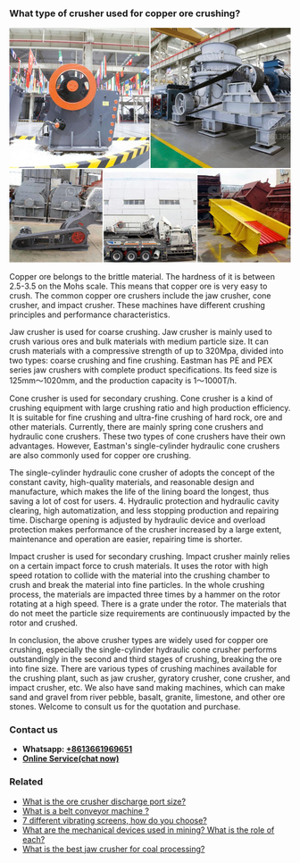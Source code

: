 <h3>What type of crusher used for copper ore crushing?</h3><img src='1701744885.jpg' alt=''><p>Copper ore belongs to the brittle material. The hardness of it is between 2.5-3.5 on the Mohs scale. This means that copper ore is very easy to crush. The common copper ore crushers include the jaw crusher, cone crusher, and impact crusher. These machines have different crushing principles and performance characteristics.</p><p>Jaw crusher is used for coarse crushing. Jaw crusher is mainly used to crush various ores and bulk materials with medium particle size. It can crush materials with a compressive strength of up to 320Mpa, divided into two types: coarse crushing and fine crushing. Eastman has PE and PEX series jaw crushers with complete product specifications. Its feed size is 125mm～1020mm, and the production capacity is 1～1000T/h.</p><p>Cone crusher is used for secondary crushing. Cone crusher is a kind of crushing equipment with large crushing ratio and high production efficiency. It is suitable for fine crushing and ultra-fine crushing of hard rock, ore and other materials. Currently, there are mainly spring cone crushers and hydraulic cone crushers. These two types of cone crushers have their own advantages. However, Eastman's single-cylinder hydraulic cone crushers are also commonly used for copper ore crushing.</p><p>The single-cylinder hydraulic cone crusher of adopts the concept of the constant cavity, high-quality materials, and reasonable design and manufacture, which makes the life of the lining board the longest, thus saving a lot of cost for users. 4. Hydraulic protection and hydraulic cavity clearing, high automatization, and less stopping production and repairing time. Discharge opening is adjusted by hydraulic device and overload protection makes performance of the crusher increased by a large extent, maintenance and operation are easier, repairing time is shorter.</p><p>Impact crusher is used for secondary crushing. Impact crusher mainly relies on a certain impact force to crush materials. It uses the rotor with high speed rotation to collide with the material into the crushing chamber to crush and break the material into fine particles. In the whole crushing process, the materials are impacted three times by a hammer on the rotor rotating at a high speed. There is a grate under the rotor. The materials that do not meet the particle size requirements are continuously impacted by the rotor and crushed.</p><p>In conclusion, the above crusher types are widely used for copper ore crushing, especially the single-cylinder hydraulic cone crusher performs outstandingly in the second and third stages of crushing, breaking the ore into fine size. There are various types of crushing machines available for the crushing plant, such as jaw crusher, gyratory crusher, cone crusher, and impact crusher, etc. We also have sand making machines, which can make sand and gravel from river pebble, basalt, granite, limestone, and other ore stones. Welcome to consult us for the quotation and purchase.</p><h3>Contact us</h3><ul><li><strong>Whatsapp:&nbsp;<a href="https://wa.me/8613661969651">+8613661969651</a></strong></li><li><a href="https://swt.shibang-china.com/?git&amp;zhl&amp;What type of crusher used for copper ore crushing"><strong>Online Service(chat now)</strong></a></li></ul><h3>Related</h3><ul><li><a href='What is the ore crusher discharge port size.md'>What is the ore crusher discharge port size?</a></li><li><a href='What is a belt conveyor machine .md'>What is a belt conveyor machine ?</a></li><li><a href='7 different vibrating screens how do you choose.md'>7 different vibrating screens, how do you choose?</a></li><li><a href='What are the mechanical devices used in mining What is the role of each.md'>What are the mechanical devices used in mining? What is the role of each?</a></li><li><a href='What is the best jaw crusher for coal processing.md'>What is the best jaw crusher for coal processing?</a></li></ul>